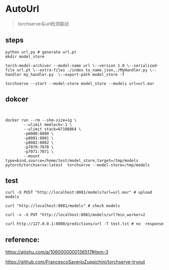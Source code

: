 # AutoUrl
> torchserve与url检测联动

## steps

```
python url.py # generate url.pt
mkdir model_store

torch-model-archiver --model-name url \--version 1.0 \--serialized-file url.pt \--extra-files ./index_to_name.json,./MyHandler.py \--handler my_handler.py  \--export-path model_store -f

torchserve --start --model-store model_store --models url=url.mar

```

## dokcer 

```


docker run --rm --shm-size=1g \
        --ulimit memlock=-1 \
        --ulimit stack=67108864 \
        -p8080:8080 \
        -p8081:8081 \
        -p8082:8082 \
        -p7070:7070 \
        -p7071:7071 \
        --mount type=bind,source=/home/test/model_store,target=/tmp/models pytorch/torchserve:latest  torchserve --model-store=/tmp/models
```

## test
```
curl -X POST "http://localhost:8081/models?url=url.mar" # upload models

curl "http://localhost:8081/models" # check models

curl -v -X PUT "http://localhost:8081/models/url?min_worker=2

curl http://127.0.0.1:8080/predictions/url -T test.txt # no  response
```
## reference:

https://aijishu.com/a/1060000000136517#item-3

https://github.com/FrancescoSaverioZuppichini/torchserve-tryout
